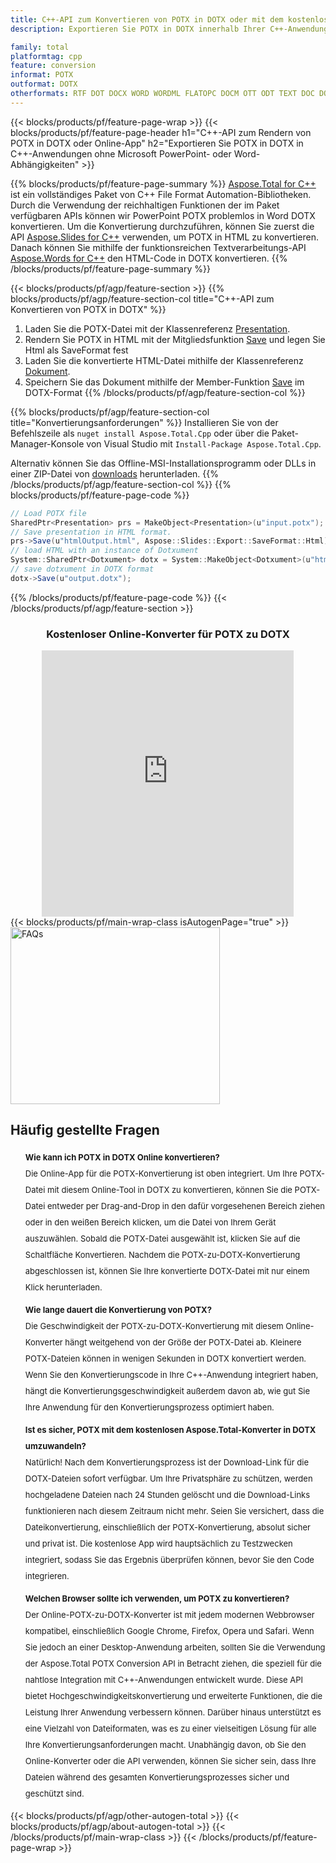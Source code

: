 ```yaml
---
title: C++-API zum Konvertieren von POTX in DOTX oder mit dem kostenlosen Online Converter
description: Exportieren Sie POTX in DOTX innerhalb Ihrer C++-Anwendungen oder online. Testen Sie schnell den kostenlosen POT-zu-CSV-Online-Konverter, bevor Sie den Code integrieren.

family: total
platformtag: cpp
feature: conversion
informat: POTX
outformat: DOTX
otherformats: RTF DOT DOCX WORD WORDML FLATOPC DOCM OTT ODT TEXT DOC DOTM
---
```

{{< blocks/products/pf/feature-page-wrap >}}
{{< blocks/products/pf/feature-page-header h1="C++-API zum Rendern von POTX in DOTX oder Online-App" h2="Exportieren Sie POTX in DOTX in C++-Anwendungen ohne Microsoft PowerPoint- oder Word-Abhängigkeiten" >}}

{{% blocks/products/pf/feature-page-summary %}}
[Aspose.Total for C++](https://products.aspose.com/total/cpp/) ist ein vollständiges Paket von C++ File Format Automation-Bibliotheken. Durch die Verwendung der reichhaltigen Funktionen der im Paket verfügbaren APIs können wir PowerPoint POTX problemlos in Word DOTX konvertieren. Um die Konvertierung durchzuführen, können Sie zuerst die API [Aspose.Slides for C++](https://products.aspose.com/slides/cpp/) verwenden, um POTX in HTML zu konvertieren. Danach können Sie mithilfe der funktionsreichen Textverarbeitungs-API [Aspose.Words for C++](https://products.aspose.com/words/cpp/) den HTML-Code in DOTX konvertieren. 
{{% /blocks/products/pf/feature-page-summary  %}}

{{< blocks/products/pf/agp/feature-section >}}
{{% blocks/products/pf/agp/feature-section-col title="C++-API zum Konvertieren von POTX in DOTX" %}}
1. Laden Sie die POTX-Datei mit der Klassenreferenz [Presentation](https://reference.aspose.com/slides/cpp/class/aspose.slides.presentation).
2. Rendern Sie POTX in HTML mit der Mitgliedsfunktion [Save](https://reference.aspose.com/slides/cpp/class/aspose.slides.presentation#afcd59ec697bf05c10f78c3869de2ec9e) und legen Sie Html als SaveFormat fest
3. Laden Sie die konvertierte HTML-Datei mithilfe der Klassenreferenz [Dokument](https://reference.aspose.com/words/cpp/class/aspose.words.dotxument).
4. Speichern Sie das Dokument mithilfe der Member-Funktion [Save](https://reference.aspose.com/words/cpp/class/aspose.words.dotxument#save_string) im DOTX-Format
{{% /blocks/products/pf/agp/feature-section-col %}}

{{% blocks/products/pf/agp/feature-section-col title="Konvertierungsanforderungen" %}}
Installieren Sie von der Befehlszeile als ```nuget install Aspose.Total.Cpp``` oder über die Paket-Manager-Konsole von Visual Studio mit ```Install-Package Aspose.Total.Cpp```.

Alternativ können Sie das Offline-MSI-Installationsprogramm oder DLLs in einer ZIP-Datei von [downloads](https://releases.aspose.com/total/cpp) herunterladen.
{{% /blocks/products/pf/agp/feature-section-col %}}
{{% blocks/products/pf/feature-page-code %}}
```cs
// Load POTX file
SharedPtr<Presentation> prs = MakeObject<Presentation>(u"input.potx");
// Save presentation in HTML format.
prs->Save(u"htmlOutput.html", Aspose::Slides::Export::SaveFormat::Html);
// load HTML with an instance of Dotxument
System::SharedPtr<Dotxument> dotx = System::MakeObject<Dotxument>(u"htmlOutput.html");
// save dotxument in DOTX format
dotx->Save(u"output.dotx"); 
```

{{% /blocks/products/pf/feature-page-code %}}
{{< /blocks/products/pf/agp/feature-section >}}

<div class="container-fluid agp-content bg-white aboutfile box-1 vh100 section nopbtm">
<div class=container>
<div class=row>
<div class="demobox tc col-md-12 padding-0" align="center">

<h3>Kostenloser Online-Konverter für POTX zu DOTX</h3>

<iframe style="border: none; height: 426px;" scrolling="no" src="https://total-conversion-app-65z5r2lp.qa.k8s.dynabic.com/?to=dotx&from=potx" id="child-iframe" width="80%"></iframe>

</div></div>
</div></div>
{{< blocks/products/pf/main-wrap-class isAutogenPage="true" >}}
<style>.howtolist li{margin-right: 0!important;line-height: 26px;position: relative;margin-bottom: 10px;font-size: 13px;list-style-type: none;}</style>
<div class="col-md-12 tl bg-gray-dark howtolist section">
  <a class="anchor" name="faqpage"></a>
  <div class="container tl dflex" itemscope="" itemtype="https://schema.org/FAQPage">
      <div class="col-md-4 howtosectiongfx">
          <img class="social-panel-hide-on-mobile" src="https://www.groupdocs.cloud/templates/brand/images/groupdocs/conversion/groupdocs_conversion-brand.png" alt="FAQs" width="335" height="283">
      </div>
      <div class="howtosection col-md-8">
          <div>
              <h2>Häufig gestellte Fragen</h2>
              <ul>
                  <li itemscope="" itemprop="mainEntity" itemtype="https://schema.org/Question">
                      <div>
                          <span itemprop="name"><b>Wie kann ich POTX in DOTX Online konvertieren?</b></span>
                      </div>
                      <div itemscope="" itemprop="acceptedAnswer" itemtype="https://schema.org/Answer">
                          <span itemprop="text">Die Online-App für die POTX-Konvertierung ist oben integriert. Um Ihre POTX-Datei mit diesem Online-Tool in DOTX zu konvertieren, können Sie die POTX-Datei entweder per Drag-and-Drop in den dafür vorgesehenen Bereich ziehen oder in den weißen Bereich klicken, um die Datei von Ihrem Gerät auszuwählen. Sobald die POTX-Datei ausgewählt ist, klicken Sie auf die Schaltfläche Konvertieren. Nachdem die POTX-zu-DOTX-Konvertierung abgeschlossen ist, können Sie Ihre konvertierte DOTX-Datei mit nur einem Klick herunterladen.</span>
                      </div>
                  </li>
                  <li itemscope="" itemprop="mainEntity" itemtype="https://schema.org/Question">
                      <div>
                          <span itemprop="name"><b>Wie lange dauert die Konvertierung von POTX?</b></span>
                      </div>
                      <div itemscope="" itemprop="acceptedAnswer" itemtype="https://schema.org/Answer">
                          <span itemprop="text">Die Geschwindigkeit der POTX-zu-DOTX-Konvertierung mit diesem Online-Konverter hängt weitgehend von der Größe der POTX-Datei ab. Kleinere POTX-Dateien können in wenigen Sekunden in DOTX konvertiert werden. Wenn Sie den Konvertierungscode in Ihre C++-Anwendung integriert haben, hängt die Konvertierungsgeschwindigkeit außerdem davon ab, wie gut Sie Ihre Anwendung für den Konvertierungsprozess optimiert haben.</span>
                      </div>
                  </li>
                  <li itemscope="" itemprop="mainEntity" itemtype="https://schema.org/Question">
                      <div>
                          <span itemprop="name"><b>Ist es sicher, POTX mit dem kostenlosen Aspose.Total-Konverter in DOTX umzuwandeln?</b></span>
                      </div>
                      <div itemscope="" itemprop="acceptedAnswer" itemtype="https://schema.org/Answer">
                          <span itemprop="text">Natürlich! Nach dem Konvertierungsprozess ist der Download-Link für die DOTX-Dateien sofort verfügbar. Um Ihre Privatsphäre zu schützen, werden hochgeladene Dateien nach 24 Stunden gelöscht und die Download-Links funktionieren nach diesem Zeitraum nicht mehr. Seien Sie versichert, dass die Dateikonvertierung, einschließlich der POTX-Konvertierung, absolut sicher und privat ist. Die kostenlose App wird hauptsächlich zu Testzwecken integriert, sodass Sie das Ergebnis überprüfen können, bevor Sie den Code integrieren.</span>
                      </div>
                  </li>                 
                  <li itemscope="" itemprop="mainEntity" itemtype="https://schema.org/Question">
                      <div>
                          <span itemprop="name"><b>Welchen Browser sollte ich verwenden, um POTX zu konvertieren?</b></span>
                      </div>
                      <div itemscope="" itemprop="acceptedAnswer" itemtype="https://schema.org/Answer">
                          <span itemprop="text">Der Online-POTX-zu-DOTX-Konverter ist mit jedem modernen Webbrowser kompatibel, einschließlich Google Chrome, Firefox, Opera und Safari. Wenn Sie jedoch an einer Desktop-Anwendung arbeiten, sollten Sie die Verwendung der Aspose.Total POTX Conversion API in Betracht ziehen, die speziell für die nahtlose Integration mit C++-Anwendungen entwickelt wurde. Diese API bietet Hochgeschwindigkeitskonvertierung und erweiterte Funktionen, die die Leistung Ihrer Anwendung verbessern können. Darüber hinaus unterstützt es eine Vielzahl von Dateiformaten, was es zu einer vielseitigen Lösung für alle Ihre Konvertierungsanforderungen macht. Unabhängig davon, ob Sie den Online-Konverter oder die API verwenden, können Sie sicher sein, dass Ihre Dateien während des gesamten Konvertierungsprozesses sicher und geschützt sind.</span>
                      </div>
                  </li>
              </ul>
          </div>
      </div>
  </div>
{{< blocks/products/pf/agp/other-autogen-total >}}
{{< blocks/products/pf/agp/about-autogen-total >}}
{{< /blocks/products/pf/main-wrap-class >}}
{{< /blocks/products/pf/feature-page-wrap >}}